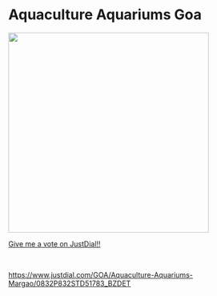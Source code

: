# Aquaculture Aquariums Goa

<nav class="navbar navbar bg-dark">
            <a class="navbar-brand" href="#">

<img src="https://user-images.githubusercontent.com/44578315/47657022-4e5c4200-dbb6-11e8-9247-5a006156d357.jpg" width="400">

<br>

 Give me a vote on JustDial!!

<br>

https://www.justdial.com/GOA/Aquaculture-Aquariums-Margao/0832P832STD51783_BZDET
